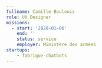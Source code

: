 ```yaml
---
fullname: Camille Boulouis
role: UX Designer
missions:
  - start: '2020-01-06'
    end: ''
    status: service
    employer: Ministère des armées
startups:
    - fabrique-chatbots
---
```

